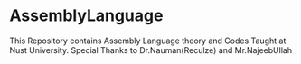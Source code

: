 # AssemblyLanguage
This Repository contains Assembly Language theory and Codes Taught at Nust University. Special Thanks to Dr.Nauman(Reculze) and Mr.NajeebUllah
